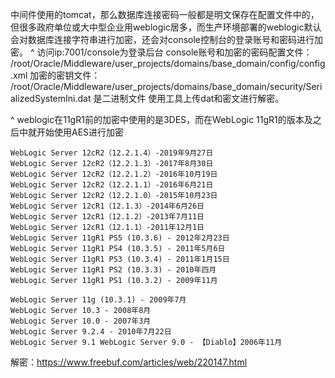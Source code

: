 中间件使用的tomcat，那么数据库连接密码一般都是明文保存在配置文件中的，但很多政府单位或大中型企业用weblogic居多，而生产环境部署的weblogic默认会对数据库连接字符串进行加密，还会对console控制台的登录账号和密码进行加密。
^
访问ip:7001/console为登录后台
console账号和加密的密码配置文件：
/root/Oracle/Middleware/user_projects/domains/base_domain/config/config.xml
加密的密钥文件：
/root/Oracle/Middleware/user_projects/domains/base_domain/security/SerializedSystemIni.dat
是二进制文件
使用工具上传dat和密文进行解密。


^
weblogic在11gR1前的加密中使用的是3DES，而在WebLogic 11gR1的版本及之后中就开始使用AES进行加密
```
WebLogic Server 12cR2（12.2.1.4）-2019年9月27日 
WebLogic Server 12cR2（12.2.1.3）-2017年8月30日 
WebLogic Server 12cR2（12.2.1.2）-2016年10月19日 
WebLogic Server 12cR2（12.2.1.1）-2016年6月21日 
WebLogic Server 12cR2（12.2.1.0）-2015年10月23日 
WebLogic Server 12cR1（12.1.3）-2014年6月26日 
WebLogic Server 12cR1（12.1.2）-2013年7月11日 
WebLogic Server 12cR1（12.1.1）-2011年12月1日 
WebLogic Server 11gR1 PS5 (10.3.6) - 2012年2月23日 
WebLogic Server 11gR1 PS4 (10.3.5) - 2011年5月6日 
WebLogic Server 11gR1 PS3 (10.3.4) - 2011年1月15日 
WebLogic Server 11gR1 PS2 (10.3.3) - 2010年四月 
WebLogic Server 11gR1 PS1 (10.3.2) - 2009年11月

WebLogic Server 11g (10.3.1) - 2009年7月
WebLogic Server 10.3 - 2008年8月 
WebLogic Server 10.0 - 2007年3月 
WebLogic Server 9.2.4 - 2010年7月22日 
WebLogic Server 9.1 WebLogic Server 9.0 - 【Diablo】2006年11月 
```
解密：<https://www.freebuf.com/articles/web/220147.html>
